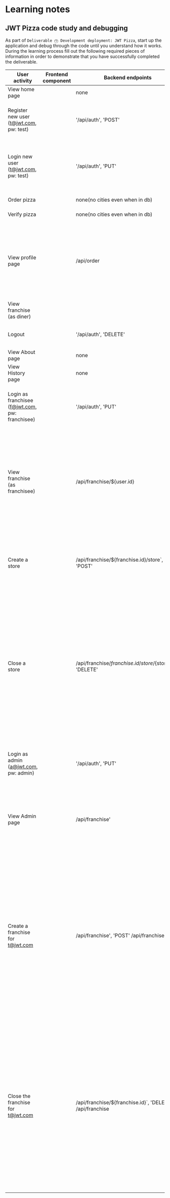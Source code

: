 # Learning notes

## JWT Pizza code study and debugging

As part of `Deliverable ⓵ Development deployment: JWT Pizza`, start up the application and debug through the code until you understand how it works. During the learning process fill out the following required pieces of information in order to demonstrate that you have successfully completed the deliverable.

| User activity                                       | Frontend component | Backend endpoints | Database SQL |
| --------------------------------------------------- | ------------------ | ----------------- | ------------ |
| View home page                                      |                    |none                   |none              |
| Register new user<br/>(t@jwt.com, pw: test)         |                    |'/api/auth', 'POST'  |INSERT INTO user (name, email, password) VALUES (?, ?, ?) INSERT INTO userRole (userId, role, objectId) VALUES (?, ?, ?)              |
| Login new user<br/>(t@jwt.com, pw: test)            |                    |'/api/auth', 'PUT' |INSERT INTO user (name, email, password) VALUES (?, ?, ?) INSERT INTO userRole (userId, role, objectId) VALUES (?, ?, ?) INSERT INTO auth (token, userId) VALUES (?, ?)            |
| Order pizza                                         |                    |  none(no cities even when in db)   |           none(no cities even when in db)  |
| Verify pizza                                        |                    |            none(no cities even when in db)        |       none(no cities even when in db)        |
| View profile page                                   |                    |  /api/order                 | SELECT userId FROM auth WHERE token=?  SELECT id, franchiseId, storeId, date FROM dinerOrder WHERE dinerId=? LIMIT ${offset},${config.db.listPerPage}   (im guessing that order should be here, i just don't know why no cities are loading maybe i broke it)        |
| View franchise<br/>(as diner)                       |                    |                   |              |
| Logout                                              |                    |             '/api/auth', 'DELETE'      | SELECT userId FROM auth WHERE token=  DELETE FROM auth WHERE token=?           |
| View About page                                     |                    |    none               | none              |
| View History page                                   |                    |    none               |      none        |
| Login as franchisee<br/>(f@jwt.com, pw: franchisee) |                    |  '/api/auth', 'PUT'                 | SELECT * FROM user WHERE email=? SELECT * FROM userRole WHERE userId=? INSERT INTO auth (token, userId) VALUES (?, ?)           |
| View franchise<br/>(as franchisee)                  |                    |/api/franchise/${user.id}                   |  SELECT userId FROM auth WHERE token=? SELECT objectId FROM userRole WHERE role='franchisee' AND userId=?    SELECT id, name FROM franchise WHERE id in (${franchiseIds.join(',')}) SELECT u.id, u.name, u.email FROM userRole AS ur JOIN user AS u ON u.id=ur.userId WHERE ur.objectId=? AND ur.role='franchisee'      |
| Create a store                                      |                    | /api/franchise/${franchise.id}/store`, 'POST'                  | SELECT userId FROM auth WHERE token=?  SELECT u.id, u.name, u.email FROM userRole AS ur JOIN user AS u ON u.id=ur.userId WHERE ur.objectId=? AND ur.role='franchisee'           |
| Close a store                                       |                    |   /api/franchise/${franchise.id}/store/${store.id}`, 'DELETE'                |  SELECT userId FROM auth WHERE token=?      SELECT u.id, u.name, u.email FROM userRole AS ur JOIN user AS u ON u.id=ur.userId WHERE ur.objectId=? AND ur.role='franchisee  DELETE FROM store WHERE franchiseId=? AND id=?  SELECT userId FROM auth WHERE token=? SELECT id, name FROM franchise WHERE id in (${franchiseIds.join(',')}) SELECT u.id, u.name, u.email FROM userRole AS ur JOIN user AS u ON u.id=ur.userId WHERE ur.objectId=? AND ur.role='franchisee' |
| Login as admin<br/>(a@jwt.com, pw: admin)           |                    |  '/api/auth', 'PUT'   | SELECT * FROM user WHERE email=?  SELECT * FROM userRole WHERE userId=?  INSERT INTO auth (token, userId) VALUES (?, ?)             |
| View Admin page                                     |                    | /api/franchise'      | SELECT userId FROM auth WHERE token=? SELECT id, name FROM franchise  SELECT u.id, u.name, u.email FROM userRole AS ur JOIN user AS u ON u.id=ur.userId WHERE ur.objectId=? AND ur.role='franchisee'          |
| Create a franchise for t@jwt.com                    |                    |/api/franchise', 'POST'    /api/franchise'               |   `SELECT userId FROM auth WHERE token=? SELECT id, name FROM user WHERE email=?  INSERT INTO franchise (name) VALUES (?) INSERT INTO userRole (userId, role, objectId) VALUES (?, ?, ?)  SELECT userId FROM auth WHERE token=? SELECT id, name FROM franchise SELECT u.id, u.name, u.email FROM userRole AS ur JOIN user AS u ON u.id=ur.userId WHERE ur.objectId=? AND ur.role='franchisee  SELECT u.id, u.name, u.email FROM userRole AS ur JOIN user AS u ON u.id=ur.userId WHERE ur.objectId=? AND ur.role='franchisee' |
| Close the franchise for t@jwt.com                   |                    | /api/franchise/${franchise.id}`, 'DELETE' /api/franchise                 |  SELECT userId FROM auth WHERE token=?     DELETE FROM store WHERE franchiseId=?` DELETE FROM userRole WHERE objectId=?   DELETE FROM franchise WHERE id=?  SELECT userId FROM auth WHERE token=? SELECT userId FROM auth WHERE token=? SELECT id, name FROM franchise SELECT u.id, u.name, u.email FROM userRole AS ur JOIN user AS u ON u.id=ur.userId WHERE ur.objectId=? AND ur.role='franchisee' SELECT u.id, u.name, u.email FROM userRole AS ur JOIN user AS u ON u.id=ur.userId WHERE ur.objectId=? AND ur.role='franchisee'  | 
